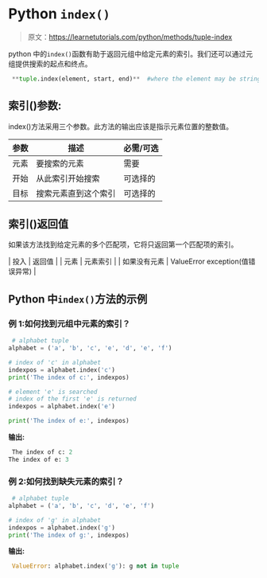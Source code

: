 # Python `index()`

> 原文：<https://learnetutorials.com/python/methods/tuple-index>

python 中的`index()`函数有助于返回元组中给定元素的索引。我们还可以通过元组提供搜索的起点和终点。

```py
 **tuple.index(element, start, end)**  #where the element may be string, number, list, etc 

```

## 索引()参数:

index()方法采用三个参数。此方法的输出应该是指示元素位置的整数值。

| 参数 | 描述 | 必需/可选 |
| --- | --- | --- |
| 元素 | 要搜索的元素 | 需要 |
| 开始 | 从此索引开始搜索 | 可选择的 |
| 目标 | 搜索元素直到这个索引 | 可选择的 |

## 索引()返回值

如果该方法找到给定元素的多个匹配项，它将只返回第一个匹配项的索引。

| 投入 | 返回值 |
| 元素 | 元素索引 |
| 如果没有元素 | ValueError exception(值错误异常) |

## Python 中`index()`方法的示例

### 例 1:如何找到元组中元素的索引？

```py
 # alphabet tuple
alphabet = ('a', 'b', 'c', 'e', 'd', 'e', 'f')

# index of 'c' in alphabet
indexpos = alphabet.index('c')
print('The index of c:', indexpos)

# element 'e' is searched
# index of the first 'e' is returned
indexpos = alphabet.index('e')

print('The index of e:', indexpos) 

```

**输出:**

```py
 The index of c: 2
The index of e: 3 
```

### 例 2:如何找到缺失元素的索引？

```py
 # alphabet tuple
alphabet = ('a', 'b', 'c', 'd', 'e', 'f')

# index of 'g' in alphabet
indexpos = alphabet.index('g')
print('The index of g:', indexpos) 

```

**输出:**

```py
 ValueError: alphabet.index('g'): g not in tuple 
```